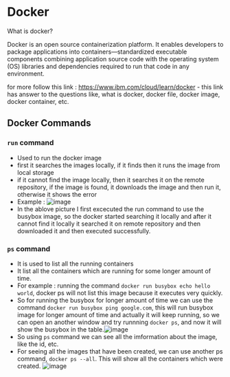 # Docker

What is docker?

Docker is an open source containerization platform. It enables developers to package applications into containers—standardized 
executable components combining application source code with the operating system (OS) libraries and dependencies required to run 
that code in any environment.

for more follow this link : https://www.ibm.com/cloud/learn/docker - this link has answer to the questions like, what is docker, docker file, docker image, docker container, etc.

## Docker Commands

### `run` command
- Used to run the docker image
- first it searches the images locally, if it finds then it runs the image from local storage
- if it cannot find the image locally, then it searches it on the remote repository, if the image is found, it downloads the image and then run it, otherwise it shows the error
- Example : ![image](https://user-images.githubusercontent.com/63965898/148259235-e2916273-8386-4f3c-93a3-41b0d59bb50e.png)
- In the ablove picture I first excecuted the run command to use the busybox image, so the docker started searching it locally and after it cannot find it locally it searched it on remote repository and then downloaded it and then executed successfully.

### `ps` command
- It is used to list all the running containers
- It list all the containers which are running for some longer amount of time.
- For example : running the command `docker run busybox echo hello world`, docker ps will not list this image because it executes very quickly.
- So for running the busybox for longer amount of time we can use the command `docker run busybox ping google.com`, this will run busybox image for longer amount of time and actually it will keep running, so we can open an another window and try runnning `docker ps`, and now it will show the busybox in the table.![image](https://user-images.githubusercontent.com/63965898/148261448-03886243-b12f-4173-b644-05c6e084057f.png)
- So using `ps` command we can see all the imformation about the image, like the id, etc.
- For seeing all the images that have been created, we can use another ps command, `docker ps --all`. This will show all the containers which were created. ![image](https://user-images.githubusercontent.com/63965898/148262216-fdde8f83-9dc3-44f7-b796-5f960f237509.png)

